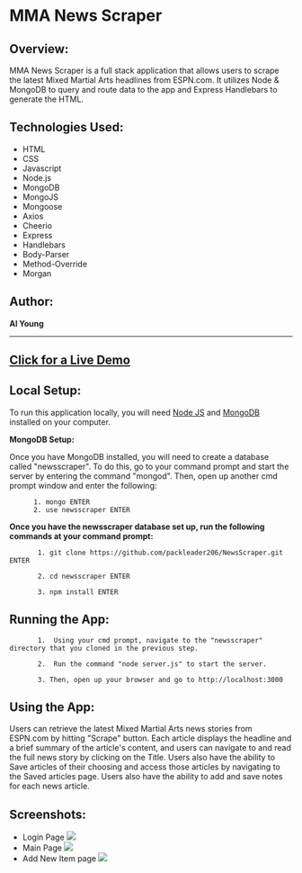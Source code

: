 # MMA News Scraper

## Overview:

MMA News Scraper is a full stack application that allows users to scrape the latest Mixed Martial Arts headlines from ESPN.com.  It utilizes Node & MongoDB to query and route data to the app and Express Handlebars to generate the HTML.

## Technologies Used:
- HTML
- CSS
- Javascript
- Node.js
- MongoDB
- MongoJS
- Mongoose
- Axios
- Cheerio
- Express
- Handlebars
- Body-Parser
- Method-Override
- Morgan

## Author:
<strong>Al Young</strong>

<hr>

## [Click for a Live Demo](https://lit-brook-98449.herokuapp.com/)

## Local Setup:

To run this application locally, you will need <a href="https://nodejs.org/en/download/">Node JS</a> and <a href="https://docs.mongodb.com/manual/installation/">MongoDB</a> installed on your computer.

<strong>MongoDB Setup:</strong>

Once you have MongoDB installed, you will need to create a database called "newsscraper". To do this, go to your command prompt and start the server by entering the command "mongod".  Then, open up another cmd prompt window and enter the following:

          1. mongo ENTER
          2. use newsscraper ENTER

<strong>Once you have the newsscraper database set up, run the following commands at your command prompt:</strong>

           1. git clone https://github.com/packleader206/NewsScraper.git ENTER
           
           2. cd newsscraper ENTER
           
           3. npm install ENTER           
                      
           
## Running the App:

           1.  Using your cmd prompt, navigate to the "newsscraper" directory that you cloned in the previous step.
           
           2.  Run the command "node server.js" to start the server.
           
           3. Then, open up your browser and go to http://localhost:3000


## Using the App:

Users can retrieve the latest Mixed Martial Arts news stories from ESPN.com by hitting "Scrape" button.  Each article displays the headline and a brief summary of the article's content, and users can navigate to and read the full news story by clicking on the Title. Users also have the ability to Save articles of their choosing and access those articles by navigating to the Saved articles page. Users also have the ability to add and save notes for each news article. 

## Screenshots:
- Login Page
![](public/images/login_screenshot.png) 
- Main Page
![](public/images/main_screenshot.png) 
- Add New Item page
![](public/images/addItem_screenshot.png) 

